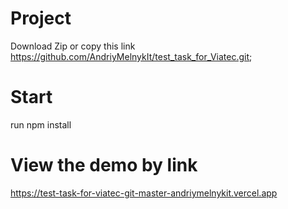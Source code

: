# Project
Download Zip or copy this link https://github.com/AndriyMelnykIt/test_task_for_Viatec.git;
# Start
run npm install
# View the demo by link
https://test-task-for-viatec-git-master-andriymelnykit.vercel.app